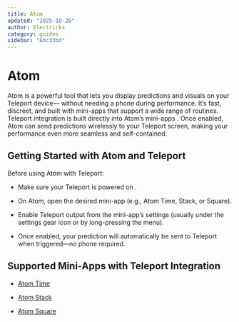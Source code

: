 ```yaml
---
title: Atom
updated: "2025-10-26"
author: Electricks
category: guides
sidebar: "6bc33bd"
---
```


# Atom

Atom is a powerful tool that lets you display predictions and visuals on your Teleport device— without needing a phone during performance. It’s fast, discreet, and built with mini-apps that support a wide range of routines.
Teleport integration is built directly into Atom’s mini-apps . Once enabled, Atom can send predictions wirelessly to your Teleport screen, making your performance even more seamless and self-contained.

## Getting Started with Atom and Teleport

Before using Atom with Teleport:

- Make sure your Teleport is powered on .

- On Atom, open the desired mini-app (e.g., Atom Time, Stack, or Square).

- Enable Teleport output from the mini-app’s settings (usually under the settings gear icon or by long-pressing the menu).

- Once enabled, your prediction will automatically be sent to Teleport when triggered—no phone required.

## Supported Mini-Apps with Teleport Integration

- [Atom Time](https://electricks.info/docs/teleport/atom-time/) 

- [Atom Stack](https://electricks.info/docs/teleport/atom-time/) 

- [Atom Square](https://electricks.info/docs/teleport/atom-square/) 